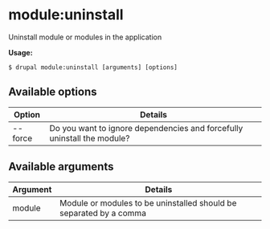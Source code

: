 # module:uninstall
Uninstall module or modules in the application

**Usage:**
```
$ drupal module:uninstall [arguments] [options] 
```

## Available options
Option | Details
-------|-------------
--force | Do you want to ignore dependencies and forcefully uninstall the module?

## Available arguments
Argument | Details
---------|-------------
module | Module or modules to be uninstalled should be separated by a comma
